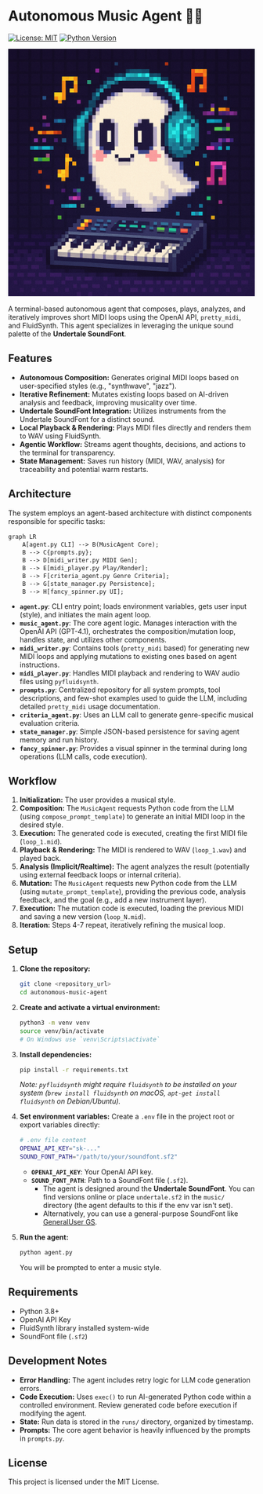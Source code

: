 # Autonomous Music Agent 🎹✨

[![License: MIT](https://img.shields.io/badge/License-MIT-yellow.svg)](https://opensource.org/licenses/MIT)
[![Python Version](https://img.shields.io/badge/python-3.8+-blue.svg)](https://www.python.org/downloads/)

![Agent Mascot](image42.png)

A terminal-based autonomous agent that composes, plays, analyzes, and iteratively improves short MIDI loops using the OpenAI API, `pretty_midi`, and FluidSynth. This agent specializes in leveraging the unique sound palette of the **Undertale SoundFont**.

## Features

-   **Autonomous Composition:** Generates original MIDI loops based on user-specified styles (e.g., "synthwave", "jazz").
-   **Iterative Refinement:** Mutates existing loops based on AI-driven analysis and feedback, improving musicality over time.
-   **Undertale SoundFont Integration:** Utilizes instruments from the Undertale SoundFont for a distinct sound.
-   **Local Playback & Rendering:** Plays MIDI files directly and renders them to WAV using FluidSynth.
-   **Agentic Workflow:** Streams agent thoughts, decisions, and actions to the terminal for transparency.
-   **State Management:** Saves run history (MIDI, WAV, analysis) for traceability and potential warm restarts.

## Architecture

The system employs an agent-based architecture with distinct components responsible for specific tasks:

```mermaid
graph LR
    A[agent.py CLI] --> B(MusicAgent Core);
    B --> C{prompts.py};
    B --> D[midi_writer.py MIDI Gen];
    B --> E[midi_player.py Play/Render];
    B --> F[criteria_agent.py Genre Criteria];
    B --> G[state_manager.py Persistence];
    B --> H[fancy_spinner.py UI];
```

-   **`agent.py`**: CLI entry point; loads environment variables, gets user input (style), and initiates the main agent loop.
-   **`music_agent.py`**: The core agent logic. Manages interaction with the OpenAI API (GPT-4.1), orchestrates the composition/mutation loop, handles state, and utilizes other components.
-   **`midi_writer.py`**: Contains tools (`pretty_midi` based) for generating new MIDI loops and applying mutations to existing ones based on agent instructions.
-   **`midi_player.py`**: Handles MIDI playback and rendering to WAV audio files using `pyfluidsynth`.
-   **`prompts.py`**: Centralized repository for all system prompts, tool descriptions, and few-shot examples used to guide the LLM, including detailed `pretty_midi` usage documentation.
-   **`criteria_agent.py`**: Uses an LLM call to generate genre-specific musical evaluation criteria.
-   **`state_manager.py`**: Simple JSON-based persistence for saving agent memory and run history.
-   **`fancy_spinner.py`**: Provides a visual spinner in the terminal during long operations (LLM calls, code execution).

## Workflow

1.  **Initialization:** The user provides a musical style.
2.  **Composition:** The `MusicAgent` requests Python code from the LLM (using `compose_prompt_template`) to generate an initial MIDI loop in the desired style.
3.  **Execution:** The generated code is executed, creating the first MIDI file (`loop_1.mid`).
4.  **Playback & Rendering:** The MIDI is rendered to WAV (`loop_1.wav`) and played back.
5.  **Analysis (Implicit/Realtime):** The agent analyzes the result (potentially using external feedback loops or internal criteria).
6.  **Mutation:** The `MusicAgent` requests new Python code from the LLM (using `mutate_prompt_template`), providing the previous code, analysis feedback, and the goal (e.g., add a new instrument layer).
7.  **Execution:** The mutation code is executed, loading the previous MIDI and saving a new version (`loop_N.mid`).
8.  **Iteration:** Steps 4-7 repeat, iteratively refining the musical loop.

## Setup

1.  **Clone the repository:**
    ```bash
    git clone <repository_url>
    cd autonomous-music-agent
    ```

2.  **Create and activate a virtual environment:**
    ```bash
    python3 -m venv venv
    source venv/bin/activate
    # On Windows use `venv\Scripts\activate`
    ```

3.  **Install dependencies:**
    ```bash
    pip install -r requirements.txt
    ```
    *Note: `pyfluidsynth` might require `fluidsynth` to be installed on your system (`brew install fluidsynth` on macOS, `apt-get install fluidsynth` on Debian/Ubuntu).*

4.  **Set environment variables:** Create a `.env` file in the project root or export variables directly:
    ```bash
    # .env file content
    OPENAI_API_KEY="sk-..."
    SOUND_FONT_PATH="/path/to/your/soundfont.sf2"
    ```
    *   **`OPENAI_API_KEY`**: Your OpenAI API key.
    *   **`SOUND_FONT_PATH`**: Path to a SoundFont file (`.sf2`).
        *   The agent is designed around the **Undertale SoundFont**. You can find versions online or place `undertale.sf2` in the `music/` directory (the agent defaults to this if the env var isn't set).
        *   Alternatively, you can use a general-purpose SoundFont like [GeneralUser GS](https://schristiancollins.com/generaluser.php).

5.  **Run the agent:**
    ```bash
    python agent.py
    ```
    You will be prompted to enter a music style.

## Requirements

-   Python 3.8+
-   OpenAI API Key
-   FluidSynth library installed system-wide
-   SoundFont file (`.sf2`)

## Development Notes

-   **Error Handling:** The agent includes retry logic for LLM code generation errors.
-   **Code Execution:** Uses `exec()` to run AI-generated Python code within a controlled environment. Review generated code before execution if modifying the agent.
-   **State:** Run data is stored in the `runs/` directory, organized by timestamp.
-   **Prompts:** The core agent behavior is heavily influenced by the prompts in `prompts.py`.

## License

This project is licensed under the MIT License. 